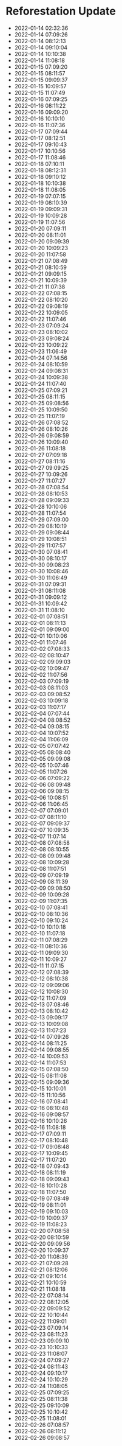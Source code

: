 # Reforestation Update

- 2022-01-14 02:32:36
- 2022-01-14 07:09:26
- 2022-01-14 08:12:13
- 2022-01-14 09:10:04
- 2022-01-14 10:10:38
- 2022-01-14 11:08:18
- 2022-01-15 07:09:20
- 2022-01-15 08:11:57
- 2022-01-15 09:09:37
- 2022-01-15 10:09:57
- 2022-01-15 11:07:49
- 2022-01-16 07:09:25
- 2022-01-16 08:11:22
- 2022-01-16 09:09:20
- 2022-01-16 10:10:10
- 2022-01-16 11:07:36
- 2022-01-17 07:09:44
- 2022-01-17 08:12:51
- 2022-01-17 09:10:43
- 2022-01-17 10:10:56
- 2022-01-17 11:08:46
- 2022-01-18 07:10:11
- 2022-01-18 08:12:31
- 2022-01-18 09:10:12
- 2022-01-18 10:10:38
- 2022-01-18 11:08:05
- 2022-01-19 07:07:15
- 2022-01-19 08:10:39
- 2022-01-19 09:09:31
- 2022-01-19 10:09:28
- 2022-01-19 11:07:56
- 2022-01-20 07:09:11
- 2022-01-20 08:11:01
- 2022-01-20 09:09:39
- 2022-01-20 10:09:23
- 2022-01-20 11:07:58
- 2022-01-21 07:08:49
- 2022-01-21 08:10:59
- 2022-01-21 09:09:15
- 2022-01-21 10:09:39
- 2022-01-21 11:07:38
- 2022-01-22 07:08:15
- 2022-01-22 08:10:20
- 2022-01-22 09:08:19
- 2022-01-22 10:09:05
- 2022-01-22 11:07:46
- 2022-01-23 07:09:24
- 2022-01-23 08:10:02
- 2022-01-23 09:08:24
- 2022-01-23 10:09:22
- 2022-01-23 11:06:49
- 2022-01-24 07:14:56
- 2022-01-24 08:10:59
- 2022-01-24 09:08:31
- 2022-01-24 10:09:38
- 2022-01-24 11:07:40
- 2022-01-25 07:09:21
- 2022-01-25 08:11:15
- 2022-01-25 09:08:56
- 2022-01-25 10:09:50
- 2022-01-25 11:07:19
- 2022-01-26 07:08:52
- 2022-01-26 08:10:26
- 2022-01-26 09:08:59
- 2022-01-26 10:09:40
- 2022-01-26 11:08:18
- 2022-01-27 07:09:18
- 2022-01-27 08:11:16
- 2022-01-27 09:09:25
- 2022-01-27 10:09:26
- 2022-01-27 11:07:27
- 2022-01-28 07:08:54
- 2022-01-28 08:10:53
- 2022-01-28 09:09:33
- 2022-01-28 10:10:06
- 2022-01-28 11:07:54
- 2022-01-29 07:09:00
- 2022-01-29 08:10:19
- 2022-01-29 09:08:44
- 2022-01-29 10:08:51
- 2022-01-29 11:07:57
- 2022-01-30 07:08:41
- 2022-01-30 08:10:17
- 2022-01-30 09:08:23
- 2022-01-30 10:08:46
- 2022-01-30 11:06:49
- 2022-01-31 07:09:31
- 2022-01-31 08:11:08
- 2022-01-31 09:09:12
- 2022-01-31 10:09:42
- 2022-01-31 11:08:10
- 2022-02-01 07:08:51
- 2022-02-01 08:11:13
- 2022-02-01 09:09:00
- 2022-02-01 10:10:06
- 2022-02-01 11:07:46
- 2022-02-02 07:08:33
- 2022-02-02 08:10:47
- 2022-02-02 09:09:03
- 2022-02-02 10:09:47
- 2022-02-02 11:07:56
- 2022-02-03 07:09:19
- 2022-02-03 08:11:03
- 2022-02-03 09:08:52
- 2022-02-03 10:09:18
- 2022-02-03 11:07:17
- 2022-02-04 07:07:44
- 2022-02-04 08:08:52
- 2022-02-04 09:08:15
- 2022-02-04 10:07:52
- 2022-02-04 11:06:09
- 2022-02-05 07:07:42
- 2022-02-05 08:08:40
- 2022-02-05 09:09:08
- 2022-02-05 10:07:46
- 2022-02-05 11:07:26
- 2022-02-06 07:09:22
- 2022-02-06 08:09:48
- 2022-02-06 09:08:15
- 2022-02-06 10:08:51
- 2022-02-06 11:06:45
- 2022-02-07 07:09:01
- 2022-02-07 08:11:10
- 2022-02-07 09:09:37
- 2022-02-07 10:09:35
- 2022-02-07 11:07:14
- 2022-02-08 07:08:58
- 2022-02-08 08:10:55
- 2022-02-08 09:09:48
- 2022-02-08 10:09:28
- 2022-02-08 11:07:51
- 2022-02-09 07:09:19
- 2022-02-09 08:11:39
- 2022-02-09 09:08:50
- 2022-02-09 10:09:28
- 2022-02-09 11:07:35
- 2022-02-10 07:08:41
- 2022-02-10 08:10:36
- 2022-02-10 09:10:24
- 2022-02-10 10:10:18
- 2022-02-10 11:07:18
- 2022-02-11 07:08:29
- 2022-02-11 08:10:36
- 2022-02-11 09:09:30
- 2022-02-11 10:09:27
- 2022-02-11 11:07:15
- 2022-02-12 07:08:39
- 2022-02-12 08:10:38
- 2022-02-12 09:09:06
- 2022-02-12 10:08:30
- 2022-02-12 11:07:09
- 2022-02-13 07:08:46
- 2022-02-13 08:10:42
- 2022-02-13 09:09:17
- 2022-02-13 10:09:08
- 2022-02-13 11:07:23
- 2022-02-14 07:09:26
- 2022-02-14 08:11:25
- 2022-02-14 09:08:55
- 2022-02-14 10:09:53
- 2022-02-14 11:07:53
- 2022-02-15 07:08:50
- 2022-02-15 08:11:08
- 2022-02-15 09:09:36
- 2022-02-15 10:10:01
- 2022-02-15 11:10:56
- 2022-02-16 07:08:41
- 2022-02-16 08:10:48
- 2022-02-16 09:08:57
- 2022-02-16 10:10:26
- 2022-02-16 11:08:18
- 2022-02-17 07:09:11
- 2022-02-17 08:10:48
- 2022-02-17 09:08:48
- 2022-02-17 10:09:45
- 2022-02-17 11:07:20
- 2022-02-18 07:09:43
- 2022-02-18 08:11:19
- 2022-02-18 09:09:43
- 2022-02-18 10:10:28
- 2022-02-18 11:07:50
- 2022-02-19 07:08:49
- 2022-02-19 08:11:01
- 2022-02-19 09:10:03
- 2022-02-19 10:09:37
- 2022-02-19 11:08:23
- 2022-02-20 07:08:58
- 2022-02-20 08:10:59
- 2022-02-20 09:09:56
- 2022-02-20 10:09:37
- 2022-02-20 11:08:39
- 2022-02-21 07:09:28
- 2022-02-21 08:12:06
- 2022-02-21 09:10:14
- 2022-02-21 10:10:59
- 2022-02-21 11:08:18
- 2022-02-22 07:08:14
- 2022-02-22 08:12:05
- 2022-02-22 09:09:52
- 2022-02-22 10:10:44
- 2022-02-22 11:09:01
- 2022-02-23 07:09:14
- 2022-02-23 08:11:23
- 2022-02-23 09:09:10
- 2022-02-23 10:10:33
- 2022-02-23 11:08:07
- 2022-02-24 07:09:27
- 2022-02-24 08:11:43
- 2022-02-24 09:10:17
- 2022-02-24 10:10:29
- 2022-02-24 11:08:05
- 2022-02-25 07:09:25
- 2022-02-25 08:11:38
- 2022-02-25 09:10:09
- 2022-02-25 10:10:42
- 2022-02-25 11:08:01
- 2022-02-26 07:08:57
- 2022-02-26 08:11:12
- 2022-02-26 09:08:57
